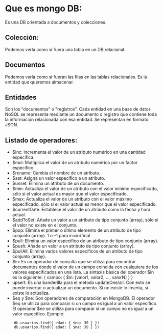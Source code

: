 # Que es mongo DB:
Es una DB orientada a documentos y colecciones.
## Colección: 
Podemos verla como si fuera una tabla en un DB relacional.
## Documentos
Podemos verla como si fueran las filas en las tablas relacionales. Es la entidad que queremos almacenar.
## Entidades
Son los "documentos" o "registros". Cada entidad en una base de datos NoSQL se representa mediante un documento o registro que contiene toda la información relacionada con esa entidad. Se representan en formato JSON.
## Listado de operadores:
- $inc: Incrementa el valor de un atributo numérico en una cantidad específica.
- $mul: Multiplica el valor de un atributo numérico por un factor específico.
- $rename: Cambia el nombre de un atributo.
- $set: Asigna un valor específico a un atributo.
- $unset: Elimina un atributo de un documento.
- $min: Actualiza el valor de un atributo con el valor mínimo especificado, sólo si el valor actual es mayor que el valor especificado.
- $max: Actualiza el valor de un atributo con el valor máximo especificado, sólo si el valor actual es menor que el valor especificado.
- $currentDate: Establece el valor de un atributo como la fecha y hora actual.
- $addToSet: Añade un valor a un atributo de tipo conjunto (array), sólo si el valor no existe en el conjunto.
- $pop: Elimina el primer o último elemento de un atributo de tipo conjunto (array). 1 o -1 para inicio/final
- $pull: Elimina un valor específico de un atributo de tipo conjunto (array).
- $push: Añade un valor a un atributo de tipo conjunto (array).
- $pullAll: Elimina varios valores específicos de un atributo de tipo conjunto (array).
- $in: Es un operador de consulta que se utiliza para encontrar documentos donde el valor de un campo coincida con cualquiera de los valores especificados en una lista. La sintaxis básica del operador $in es la siguiente: { campo: { $in: [valor1, valor2, ..., valorN] } }
- upsert: Es una banderilla para el metodo updateOne/all. Con esto se puede insertar o actualizar un documento. Si no existe lo inserta, si existe lo actualiza.
- $eq y $ne: Son operadores de comparación en MongoDB. El operador $eq se utiliza para comparar si un campo es igual a un valor específico. El operador $ne se utiliza para comparar si un campo no es igual a un valor específico. Ejemplo:

```
    db.usuarios.find({ edad: { $eq: 30 } })
    db.usuarios.find({ edad: { $ne: 30 } })
```

